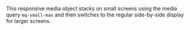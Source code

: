 This responsive media object stacks on small screens using the media query `mq-small-max` and then switches to the regular side-by-side display for larger screens.